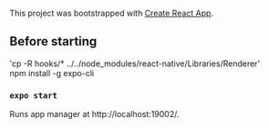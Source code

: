 This project was bootstrapped with [Create React App](https://github.com/facebook/create-react-app).

## Before starting

'cp -R hooks/* ../../node_modules/react-native/Libraries/Renderer'<br>
npm install -g expo-cli<br>

### `expo start`

Runs app manager at http://localhost:19002/.<br>


